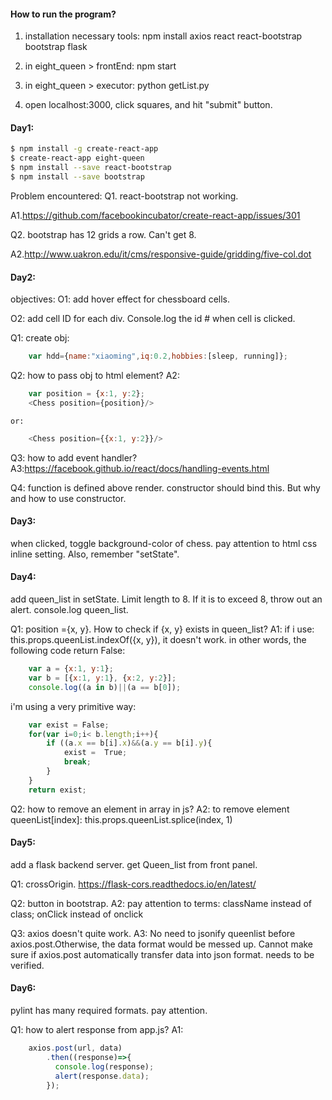 
#### How to run the program?
1. installation necessary tools:
    npm install
    axios
    react
    react-bootstrap
    bootstrap
    flask

2. in eight_queen > frontEnd: npm start
3. in eight_queen > executor: python getList.py
4. open localhost:3000, click squares, and hit "submit" button.

#### Day1:
```bash
$ npm install -g create-react-app
$ create-react-app eight-queen
$ npm install --save react-bootstrap
$ npm install --save bootstrap
```

Problem encountered:
Q1. react-bootstrap not working.

A1.https://github.com/facebookincubator/create-react-app/issues/301 

Q2. bootstrap has 12 grids a row. Can't get 8.

A2.http://www.uakron.edu/it/cms/responsive-guide/gridding/five-col.dot 

#### Day2:
objectives:
O1: add hover effect for chessboard cells.

O2: add cell ID for each div. Console.log the id # when cell is clicked.

Q1: create obj: 
```javascript
    var hdd={name:"xiaoming",iq:0.2,hobbies:[sleep, running]};
```
Q2: how to pass obj to html element?
A2: 
```javascript
    var position = {x:1, y:2};
    <Chess position={position}/>
```

    or: 

```javascript
    <Chess position={{x:1, y:2}}/>
```
Q3: how to add event handler?
A3:https://facebook.github.io/react/docs/handling-events.html 

Q4: function is defined above render. constructor should bind this.
But why and how to use constructor.

#### Day3:
when clicked, toggle background-color of chess.
pay attention to html css inline setting. Also, remember "setState".

#### Day4:
add queen_list in setState. Limit length to 8. If it is to exceed 8, throw out
an alert. console.log queen_list.

Q1: position ={x, y}. How to check if {x, y} exists in queen_list?
A1: if i use: this.props.queenList.indexOf({x, y}), it doesn't work.
in other words, the following code return False:
```javascript
    var a = {x:1, y:1};
    var b = [{x:1, y:1}, {x:2, y:2}];
    console.log((a in b)||(a == b[0]);
```

i'm using a very primitive way:
```javascript
    var exist = False;
    for(var i=0;i< b.length;i++){
        if ((a.x == b[i].x)&&(a.y == b[i].y){
            exist =  True;
            break;
        }
    }
    return exist;    
```

Q2: how to remove an element in array in js?
A2: to remove element queenList[index]:
        this.props.queenList.splice(index, 1)

#### Day5:
add a flask backend server. get Queen_list from front panel. 

Q1: crossOrigin.
https://flask-cors.readthedocs.io/en/latest/ 

Q2: button in bootstrap.
A2: pay attention to terms:
    className instead of class; onClick instead of onclick

Q3: axios doesn't quite work.
A3: No need to jsonify queenlist before axios.post.Otherwise, the data format would be messed up. Cannot make sure if axios.post automatically transfer data into json format. needs to be verified.

#### Day6:
pylint has many required formats. pay attention.

Q1: how to alert response from app.js?
A1:     
```javascript
    axios.post(url, data)
        .then((response)=>{
          console.log(response);
          alert(response.data);
        });
```